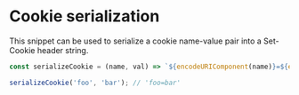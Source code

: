 # Cookie serialization

This snippet can be used to serialize a cookie name-value pair into a Set-Cookie header string.
```js
const serializeCookie = (name, val) => `${encodeURIComponent(name)}=${encodeURIComponent(val)}`;

serializeCookie('foo', 'bar'); // 'foo=bar'
```
